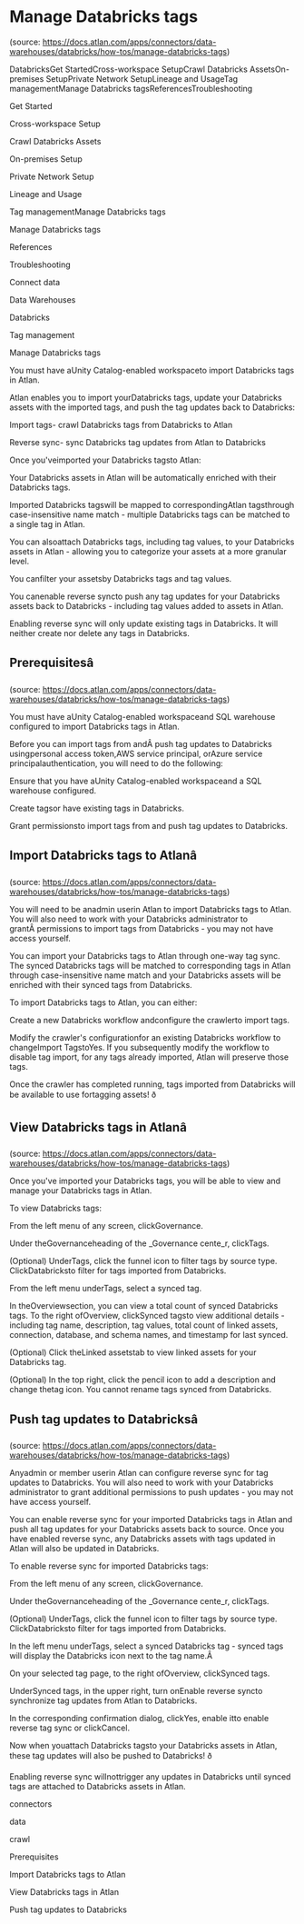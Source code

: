 # Manage Databricks tags
(source: https://docs.atlan.com/apps/connectors/data-warehouses/databricks/how-tos/manage-databricks-tags)

DatabricksGet StartedCross-workspace SetupCrawl Databricks AssetsOn-premises SetupPrivate Network SetupLineage and UsageTag managementManage Databricks tagsReferencesTroubleshooting

Get Started

Cross-workspace Setup

Crawl Databricks Assets

On-premises Setup

Private Network Setup

Lineage and Usage

Tag managementManage Databricks tags

Manage Databricks tags

References

Troubleshooting

Connect data

Data Warehouses

Databricks

Tag management

Manage Databricks tags

You must have aUnity Catalog-enabled workspaceto import Databricks tags in Atlan.

Atlan enables you to import yourDatabricks tags, update your Databricks assets with the imported tags, and push the tag updates back to Databricks:

Import tags-  crawl Databricks tags from Databricks to Atlan

Reverse sync-  sync Databricks tag updates from Atlan to Databricks

Once you'veimported your Databricks tagsto Atlan:

Your Databricks assets in Atlan will be automatically enriched with their Databricks tags.

Imported Databricks tagswill be mapped to correspondingAtlan tagsthrough case-insensitive name match   -  multiple Databricks tags can be matched to a single tag in Atlan.

You can alsoattach Databricks tags, including tag values, to your Databricks assets in Atlan   -  allowing you to categorize your assets at a more granular level.

You canfilter your assetsby Databricks tags and tag values.

You canenable reverse syncto push any tag updates for your Databricks assets back to Databricks   -  including tag values added to assets in Atlan.

Enabling reverse sync will only update existing tags in Databricks. It will neither create nor delete any tags in Databricks.



## Prerequisitesâ
(source: https://docs.atlan.com/apps/connectors/data-warehouses/databricks/how-tos/manage-databricks-tags)

You must have aUnity Catalog-enabled workspaceand SQL warehouse configured to import Databricks tags in Atlan.

Before you can import tags from andÂ push tag updates to Databricks usingpersonal access token,AWS service principal, orAzure service principalauthentication, you will need to do the following:

Ensure that you have aUnity Catalog-enabled workspaceand a SQL warehouse configured.

Create tagsor have existing tags in Databricks.

Grant permissionsto import tags from and push tag updates to Databricks.



## Import Databricks tags to Atlanâ
(source: https://docs.atlan.com/apps/connectors/data-warehouses/databricks/how-tos/manage-databricks-tags)

You will need to be anadmin userin Atlan to import Databricks tags to Atlan. You will also need to work with your Databricks administrator to grantÂ permissions to import tags from Databricks   -  you may not have access yourself.

You can import your Databricks tags to Atlan through one-way tag sync. The synced Databricks tags will be matched to corresponding tags in Atlan through case-insensitive name match and your Databricks assets will be enriched with their synced tags from Databricks.

To import Databricks tags to Atlan, you can either:

Create a new Databricks workflow andconfigure the crawlerto import tags.

Modify the crawler's configurationfor an existing Databricks workflow to changeImport TagstoYes. If you subsequently modify the workflow to disable tag import, for any tags already imported, Atlan will preserve those tags.

Once the crawler has completed running, tags imported from Databricks will be available to use fortagging assets! ð



## View Databricks tags in Atlanâ
(source: https://docs.atlan.com/apps/connectors/data-warehouses/databricks/how-tos/manage-databricks-tags)

Once you've imported your Databricks tags, you will be able to view and manage your Databricks tags in Atlan.

To view Databricks tags:

From the left menu of any screen, clickGovernance.

Under theGovernanceheading of the _Governance cente_r, clickTags.

(Optional) UnderTags, click the funnel icon to filter tags by source type. ClickDatabricksto filter for tags imported from Databricks.

From the left menu underTags, select a synced tag.

In theOverviewsection, you can view a total count of synced Databricks tags. To the right ofOverview, clickSynced tagsto view additional details   -  including tag name, description, tag values, total count of linked assets, connection, database, and schema names, and timestamp for last synced.

(Optional) Click theLinked assetstab to view linked assets for your Databricks tag.

(Optional) In the top right, click the pencil icon to add a description and change thetag icon. You cannot rename tags synced from Databricks.



## Push tag updates to Databricksâ
(source: https://docs.atlan.com/apps/connectors/data-warehouses/databricks/how-tos/manage-databricks-tags)

Anyadmin or member userin Atlan can configure reverse sync for tag updates to Databricks. You will also need to work with your Databricks administrator to grant additional permissions to push updates   -  you may not have access yourself.

You can enable reverse sync for your imported Databricks tags in Atlan and push all tag updates for your Databricks assets back to source. Once you have enabled reverse sync, any Databricks assets with tags updated in Atlan will also be updated in Databricks.

To enable reverse sync for imported Databricks tags:

From the left menu of any screen, clickGovernance.

Under theGovernanceheading of the _Governance cente_r, clickTags.

(Optional) UnderTags, click the funnel icon to filter tags by source type. ClickDatabricksto filter for tags imported from Databricks.

In the left menu underTags, select a synced Databricks tag   -  synced tags will display the Databricks icon next to the tag name.Â

On your selected tag page, to the right ofOverview, clickSynced tags.

UnderSynced tags, in the upper right, turn onEnable reverse syncto synchronize tag updates from Atlan to Databricks.

In the corresponding confirmation dialog, clickYes, enable itto enable reverse tag sync or clickCancel.

Now when youattach Databricks tagsto your Databricks assets in Atlan, these tag updates will also be pushed to Databricks! ð

Enabling reverse sync willnottrigger any updates in Databricks until synced tags are attached to Databricks assets in Atlan.

connectors

data

crawl

Prerequisites

Import Databricks tags to Atlan

View Databricks tags in Atlan

Push tag updates to Databricks
